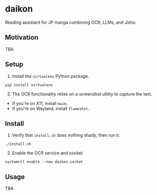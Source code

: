 # daikon
Reading assistant for JP manga combining OCR, LLMs, and Jisho.

## Motivation
TBA

## Setup
1. Install the `virtualenv` Python package.
```
pip install virtualenv
```

2. The OCR functionality relies on a screenshot utility to capture the text.
  - If you're on X11, install `maim`.
  - If you're on Wayland, install `flameshot`.

## Install
1. Verify that `install.sh` does nothing shady, then run it.
```
./install.sh
```

2. Enable the OCR service and socket.
```
systemctl enable --now daikon.socket
```

## Usage
TBA
